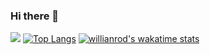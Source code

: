 ### Hi there 👋
![](https://github-readme-stats.vercel.app/api?username=umaron&bg_color=20,ff9933,ff6699&show_icons=true&cache_seconds=1800&count_private=true)
[![Top Langs](https://github-readme-stats.vercel.app/api/top-langs/?username=umaron&count_private=true&layout=compact&bg_color=20,ff9933,ff6699)](https://github.com/anuraghazra/github-readme-stats)
[![willianrod's wakatime stats](https://github-readme-stats.vercel.app/api/wakatime?username=SaltFumaron&bg_color=20,ff9933,ff6699)](https://github.com/anuraghazra/github-readme-stats)

<!--
**umaron/umaron** is a ✨ _special_ ✨ repository because its `README.md` (this file) appears on your GitHub profile.

Here are some ideas to get you started:

- 🔭 I’m currently working on ...
- 🌱 I’m currently learning ...
- 👯 I’m looking to collaborate on ...
- 🤔 I’m looking for help with ...
- 💬 Ask me about ...
- 📫 How to reach me: ...
- 😄 Pronouns: ...
- ⚡ Fun fact: ...
-->
